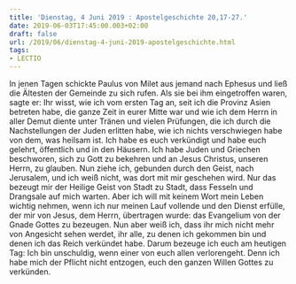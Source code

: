 ```yaml
---
title: 'Dienstag, 4 Juni 2019 : Apostelgeschichte 20,17-27.'
date: 2019-06-03T17:45:00.003+02:00
draft: false
url: /2019/06/dienstag-4-juni-2019-apostelgeschichte.html
tags: 
- LECTIO
---
```


In jenen Tagen schickte Paulus von Milet aus jemand nach Ephesus und ließ die Ältesten der Gemeinde zu sich rufen. Als sie bei ihm eingetroffen waren, sagte er: Ihr wisst, wie ich vom ersten Tag an, seit ich die Provinz Asien betreten habe, die ganze Zeit in eurer Mitte war und wie ich dem Herrn in aller Demut diente unter Tränen und vielen Prüfungen, die ich durch die Nachstellungen der Juden erlitten habe, wie ich nichts verschwiegen habe von dem, was heilsam ist. Ich habe es euch verkündigt und habe euch gelehrt, öffentlich und in den Häusern. Ich habe Juden und Griechen beschworen, sich zu Gott zu bekehren und an Jesus Christus, unseren Herrn, zu glauben. Nun ziehe ich, gebunden durch den Geist, nach Jerusalem, und ich weiß nicht, was dort mit mir geschehen wird. Nur das bezeugt mir der Heilige Geist von Stadt zu Stadt, dass Fesseln und Drangsale auf mich warten. Aber ich will mit keinem Wort mein Leben wichtig nehmen, wenn ich nur meinen Lauf vollende und den Dienst erfülle, der mir von Jesus, dem Herrn, übertragen wurde: das Evangelium von der Gnade Gottes zu bezeugen. Nun aber weiß ich, dass ihr mich nicht mehr von Angesicht sehen werdet, ihr alle, zu denen ich gekommen bin und denen ich das Reich verkündet habe. Darum bezeuge ich euch am heutigen Tag: Ich bin unschuldig, wenn einer von euch allen verlorengeht. Denn ich habe mich der Pflicht nicht entzogen, euch den ganzen Willen Gottes zu verkünden.